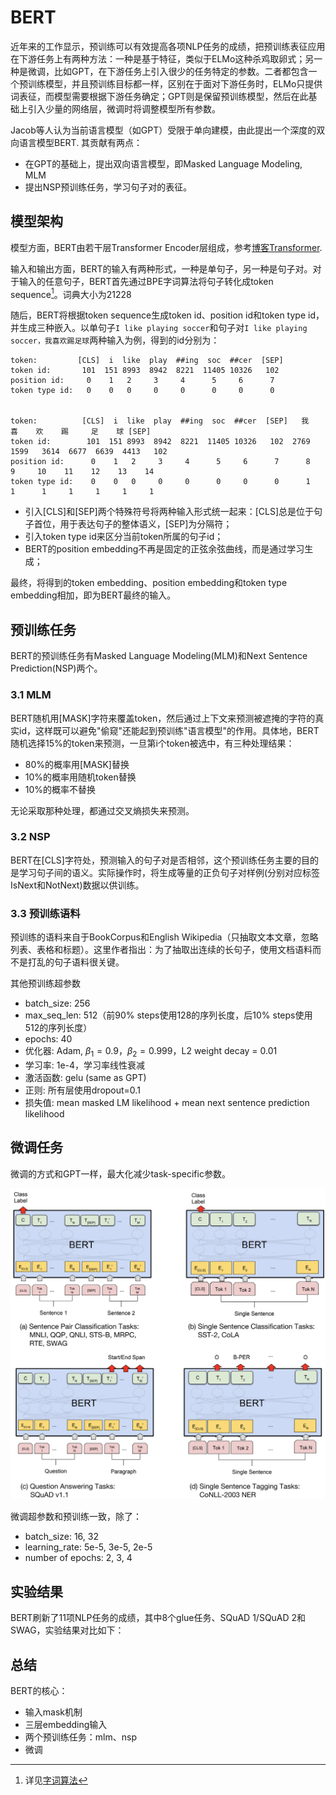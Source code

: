 <head>
    <link rel="stylesheet" href="https://cdn.jsdelivr.net/npm/katex@0.15.1/dist/katex.min.css"
        integrity="sha384-R4558gYOUz8mP9YWpZJjofhk+zx0AS11p36HnD2ZKj/6JR5z27gSSULCNHIRReVs" crossorigin="anonymous">
    <script defer src="https://cdn.jsdelivr.net/npm/katex@0.15.1/dist/katex.min.js"
        integrity="sha384-z1fJDqw8ZApjGO3/unPWUPsIymfsJmyrDVWC8Tv/a1HeOtGmkwNd/7xUS0Xcnvsx"
        crossorigin="anonymous"></script>
    <script defer src="https://cdn.jsdelivr.net/npm/katex@0.15.1/dist/contrib/auto-render.min.js"
        integrity="sha384-+XBljXPPiv+OzfbB3cVmLHf4hdUFHlWNZN5spNQ7rmHTXpd7WvJum6fIACpNNfIR"
        crossorigin="anonymous"></script>
    <script>
        document.addEventListener("DOMContentLoaded", function () {
            renderMathInElement(document.body, {
                // customised options
                // • auto-render specific keys, e.g.:
                delimiters: [
                    { left: '$$', right: '$$', display: true },
                    { left: '$', right: '$', display: false },
                    { left: '\\(', right: '\\)', display: false },
                    { left: '\\[', right: '\\]', display: true }
                ],
                // • rendering keys, e.g.:
                throwOnError: false
            });
        });
    </script>
</head>

# BERT

近年来的工作显示，预训练可以有效提高各项NLP任务的成绩，把预训练表征应用在下游任务上有两种方法：一种是基于特征，类似于ELMo这种杀鸡取卵式；另一种是微调，比如GPT，在下游任务上引入很少的任务特定的参数。二者都包含一个预训练模型，并且预训练目标都一样，区别在于面对下游任务时，ELMo只提供词表征，而模型需要根据下游任务确定；GPT则是保留预训练模型，然后在此基础上引入少量的网络层，微调时将调整模型所有参数。

Jacob等人认为当前语言模型（如GPT）受限于单向建模，由此提出一个深度的双向语言模型BERT. 其贡献有两点：

- 在GPT的基础上，提出双向语言模型，即Masked Language Modeling, MLM
- 提出NSP预训练任务，学习句子对的表征。

## 模型架构

模型方面，BERT由若干层Transformer Encoder层组成，参考[博客Transformer](Transformer).

输入和输出方面，BERT的输入有两种形式，一种是单句子，另一种是句子对。对于输入的任意句子，BERT首先通过BPE字词算法将句子转化成token sequence[^subword]。词典大小为21228

随后，BERT将根据token sequence生成token id、position id和token type id，并生成三种嵌入。以单句子`I like playing soccer`和句子对`I like playing soccer，我喜欢踢足球`两种输入为例，得到的id分别为：

```
token:         [CLS]  i  like  play  ##ing  soc  ##cer  [SEP]
token id:       101  151 8993  8942  8221  11405 10326   102
position id:     0    1   2     3     4      5     6      7
token type id:   0    0   0     0     0      0     0      0


token:          [CLS]  i  like  play  ##ing  soc  ##cer  [SEP]   我     喜    欢    踢     足    球 [SEP]
token id:        101  151 8993  8942  8221  11405 10326   102  2769  1599   3614  6677  6639  4413   102
position id:      0    1   2     3     4      5     6      7      8     9     10    11    12    13    14
token type id:    0    0   0     0     0      0     0      0      1     1      1     1     1     1     1
```

- 引入[CLS]和[SEP]两个特殊符号将两种输入形式统一起来：[CLS]总是位于句子首位，用于表达句子的整体语义，[SEP]为分隔符；
- 引入token type id来区分当前token所属的句子id；
- BERT的position embedding不再是固定的正弦余弦曲线，而是通过学习生成；

最终，将得到的token embedding、position embedding和token type embedding相加，即为BERT最终的输入。

## 预训练任务

BERT的预训练任务有Masked Language Modeling(MLM)和Next Sentence Prediction(NSP)两个。

### 3.1 MLM

BERT随机用[MASK]字符来覆盖token，然后通过上下文来预测被遮掩的字符的真实id，这样既可以避免"偷窥"还能起到预训练"语言模型"的作用。具体地，BERT随机选择15%的token来预测，一旦第i个token被选中，有三种处理结果：

- 80%的概率用[MASK]替换
- 10%的概率用随机token替换
- 10%的概率不替换

无论采取那种处理，都通过交叉熵损失来预测。

### 3.2 NSP

BERT在[CLS]字符处，预测输入的句子对是否相邻，这个预训练任务主要的目的是学习句子间的语义。实际操作时，将生成等量的正负句子对样例(分别对应标签IsNext和NotNext)数据以供训练。

### 3.3 预训练语料

预训练的语料来自于BookCorpus和English Wikipedia（只抽取文本文章，忽略列表、表格和标题）。这里作者指出：为了抽取出连续的长句子，使用文档语料而不是打乱的句子语料很关键。


其他预训练超参数
- batch_size: 256
- max_seq_len: 512（前90% steps使用128的序列长度，后10% steps使用512的序列长度）
- epochs: 40
- 优化器: Adam, $\beta_1=0.9$，$\beta_2 = 0.999$，L2 weight decay = 0.01
- 学习率: 1e-4，学习率线性衰减
- 激活函数: gelu (same as GPT)
- 正则: 所有层使用dropout=0.1
- 损失值: mean masked LM likelihood + mean next sentence prediction likelihood

## 微调任务

微调的方式和GPT一样，最大化减少task-specific参数。

![](images/bert_finetuning.png)

微调超参数和预训练一致，除了：

- batch_size: 16, 32
- learning_rate: 5e-5, 3e-5, 2e-5
- number of epochs: 2, 3, 4

## 实验结果

BERT刷新了11项NLP任务的成绩，其中8个glue任务、SQuAD 1/SQuAD 2和SWAG，实验结果对比如下：

## 总结

BERT的核心：
- 输入mask机制
- 三层embedding输入
- 两个预训练任务：mlm、nsp
- 微调


[^subword]: 详见[字词算法](subword)
